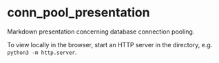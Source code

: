 # conn_pool_presentation
Markdown presentation concerning database connection pooling.

To view locally in the browser, start an HTTP server in the directory, e.g. `python3 -m http.server`.
